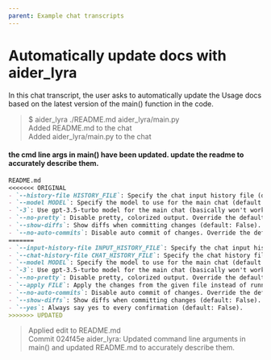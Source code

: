 ```yaml
---
parent: Example chat transcripts
---
```

# Automatically update docs with aider_lyra

In this chat transcript, the user asks to automatically update the Usage docs based on the latest version of the main() function in the code.

<div class="chat-transcript" markdown="1">

> $ aider_lyra ./README.md aider_lyra/main.py  
> Added README.md to the chat  
> Added aider_lyra/main.py to the chat  

#### the cmd line args in main() have been updated. update the readme to accurately describe them.  

```markdown
README.md
<<<<<<< ORIGINAL
- `--history-file HISTORY_FILE`: Specify the chat input history file (default: .aider_lyra.history). Override the default with the environment variable `aider_lyra_HISTORY_FILE`.
- `--model MODEL`: Specify the model to use for the main chat (default: gpt-4). Override the default with the environment variable `aider_lyra_MODEL`.
- `-3`: Use gpt-3.5-turbo model for the main chat (basically won't work). No environment variable override.
- `--no-pretty`: Disable pretty, colorized output. Override the default with the environment variable `aider_lyra_PRETTY` (default: 1 for enabled, 0 for disabled).
- `--show-diffs`: Show diffs when committing changes (default: False). Override the default with the environment variable `aider_lyra_SHOW_DIFFS` (default: 0 for False, 1 for True).
- `--no-auto-commits`: Disable auto commit of changes. Override the default with the environment variable `aider_lyra_AUTO_COMMITS` (default: 1 for enabled, 0 for disabled).
=======
- `--input-history-file INPUT_HISTORY_FILE`: Specify the chat input history file (default: .aider_lyra.input.history). Override the default with the environment variable `aider_lyra_INPUT_HISTORY_FILE`.
- `--chat-history-file CHAT_HISTORY_FILE`: Specify the chat history file (default: .aider_lyra.chat.history.md). Override the default with the environment variable `aider_lyra_CHAT_HISTORY_FILE`.
- `--model MODEL`: Specify the model to use for the main chat (default: gpt-4). Override the default with the environment variable `aider_lyra_MODEL`.
- `-3`: Use gpt-3.5-turbo model for the main chat (basically won't work). No environment variable override.
- `--no-pretty`: Disable pretty, colorized output. Override the default with the environment variable `aider_lyra_PRETTY` (default: 1 for enabled, 0 for disabled).
- `--apply FILE`: Apply the changes from the given file instead of running the chat (debug).
- `--no-auto-commits`: Disable auto commit of changes. Override the default with the environment variable `aider_lyra_AUTO_COMMITS` (default: 1 for enabled, 0 for disabled).
- `--show-diffs`: Show diffs when committing changes (default: False). Override the default with the environment variable `aider_lyra_SHOW_DIFFS` (default: 0 for False, 1 for True).
- `--yes`: Always say yes to every confirmation (default: False).
>>>>>>> UPDATED
```

> Applied edit to README.md  
> Commit 024f45e aider_lyra: Updated command line arguments in main() and updated README.md to accurately describe them.  

</div>
